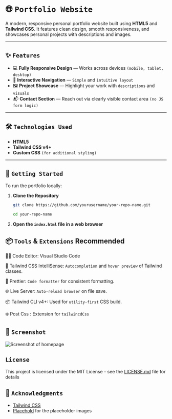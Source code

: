 # 🌐 `Portfolio Website`

A modern, responsive personal portfolio website built using **HTML5** and **Tailwind CSS**. It features clean design, smooth responsiveness, and showcases personal projects with descriptions and images.

---

## ✨ `Features`

- 💻 **Fully Responsive Design** — Works across devices `(mobile, tablet, desktop)`
- 🧭 **Interactive Navigation** — `Simple` and `intuitive layout`
- 🖼 **Project Showcase** — Highlight your work with `descriptions` and `visuals`
- 📬 **Contact Section** — Reach out via clearly visible contact area `(no JS form logic)`

---

## 🛠 `Technologies Used`

- **HTML5**
- **Tailwind CSS v4+**
- **Custom CSS** `(for additional styling)`

---

## 🚀 `Getting Started`

To run the portfolio locally:

1. **Clone the Repository**

   ```bash
   git clone https://github.com/yourusername/your-repo-name.git

   cd your-repo-name
   ```


2. **Open the `index.html` file in a web browser**

## 📦 `Tools` & `Extensions` Recommended

👨‍💻 Code Editor: Visual Studio Code

🎨 Tailwind CSS IntelliSense: `Autocompletion` and `hover preview` of Tailwind classes.

🧼 Prettier: `Code formatter` for consistent formatting.

🌐 Live Server: `Auto-reload browser` on file save.

📦 Tailwind CLI v4+: Used for `utility-first` CSS build.

❄️ Post Css : Extension for `tailwincdCss`

## 📄 `Screenshot`

![Screenshot of homepage](https://placehold.co/1200x800)

## `License`

This project is licensed under the MIT License - see the [LICENSE.md](LICENSE.md) file for details

## 🙏 `Acknowledgments`

- [Tailwind CSS](https://tailwindcss.com/)
- [Placehold](https://placehold.co/) for the placeholder images
